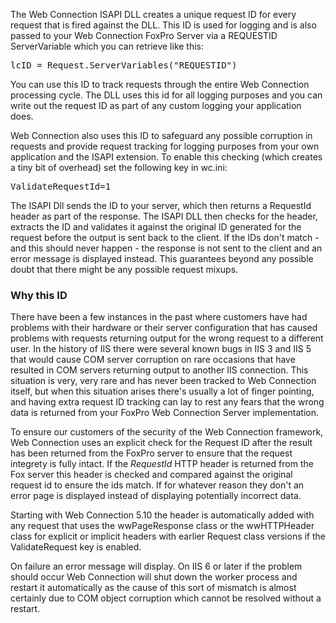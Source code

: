 ﻿The Web Connection ISAPI DLL creates a unique request ID for every request that is fired against the DLL. This ID is used for logging and is also passed to your Web Connection FoxPro Server via a REQUESTID ServerVariable which you can retrieve like this:

<pre>lcID = Request.ServerVariables("REQUESTID")</pre>

You can use this ID to track requests through the entire Web Connection processing cycle. The DLL uses this id for all logging purposes and you can write out the request ID as part of any custom logging your application does.

Web Connection also uses this ID to safeguard any possible corruption in requests and provide request tracking for logging purposes from your own application and the ISAPI extension. To enable this checking (which creates a tiny bit of overhead) set the following key in wc.ini:

<pre>ValidateRequestId=1</pre>

The ISAPI Dll sends the ID to your server, which then returns a RequestId header as part of the response. The ISAPI DLL then checks for the header, extracts the ID and validates it against the original ID generated for the request before the output is sent back to the client. If the IDs don't match - and this should never happen - the response is not sent to the client and an error message is displayed instead. This guarantees beyond any possible doubt that there might be any possible request mixups.

### Why this ID
There have been a few instances in the past where customers have had problems with their hardware or their server configuration that has caused problems with requests returning output for the wrong request to a different user. In the history of IIS there were several known bugs in IIS 3 and IIS 5 that would cause COM server corruption on rare occasions that have resulted in COM servers returning output to another IIS connection. This situation is very, very rare and has never been tracked to Web Connection itself, but when this situation arises there's usually a lot of finger pointing, and having extra request ID tracking can lay to rest any fears that the wrong data is returned from your FoxPro Web Connection Server implementation. 

To ensure our customers of the security of the Web Connection framework, Web Connection uses an explicit check for the Request ID after the result has been returned from the FoxPro server to ensure that the request integrety is fully intact. If the *RequestId* HTTP header is returned from the Fox server this header is checked and compared against the original request id to ensure the ids match. If for whatever reason they don't an error page is displayed instead of displaying potentially incorrect data.

Starting with Web Connection 5.10 the header is automatically added with any request that uses the wwPageResponse class or the wwHTTPHeader class for explicit or implicit headers with earlier Request class versions if the ValidateRequest key is enabled.

On failure an error message will display. On IIS 6 or later if the problem should occur Web Connection will shut down the worker process and restart it automatically as the cause of this sort of mismatch is almost certainly due to COM object corruption which cannot be resolved without a restart.